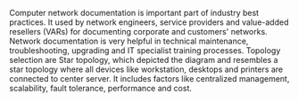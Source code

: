 Computer network documentation is important part of industry best practices. It used by network engineers, service providers and value-added resellers (VARs) for documenting corporate and customers' networks. 
Network documentation is very helpful in technical maintenance, troubleshooting, upgrading and IT specialist training processes. 
Topology selection are Star topology, which depicted the diagram and resembles a star topology where all devices like workstation, desktops and printers are connected to center server.
It includes factors like centralized management, scalability, fault tolerance, performance and cost. 
